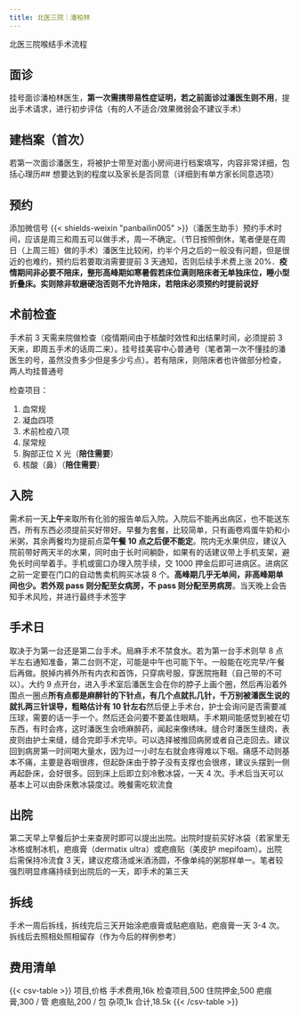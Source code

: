 ```yaml
---
title: 北医三院｜潘柏林
---
```


北医三院喉结手术流程

## 面诊

挂号面诊潘柏林医生，**第一次需携带易性症证明，若之前面诊过潘医生则不用**，提出手术请求，进行初步评估（有的人不适合/效果微弱会不建议手术）

## 建档案（**首次**）

若第一次面诊潘医生，将被护士带至对面小房间进行档案填写，内容非常详细，包括心理历## 想要达到的程度以及家长是否同意（详细到有单方家长同意选项）

## 预约

添加微信号 {{< shields-weixin "panbailin005" >}}（潘医生助手）预约手术时间，应该是周三和周五可以做手术，周一不确定。（节日按照倒休，笔者便是在周日（上周三班）做的手术）潘医生比较闲，约半个月之后的一般没有问题，但是很近的也难约，预约后若要取消需要提前 3 天通知，否则后续手术费上涨 20%．**疫情期间非必要不陪床，整形高峰期如寒暑假若床位满则陪床者无单独床位，睡小型折叠床。实则除非软磨硬泡否则不允许陪床，若陪床必须预约时提前说好**

## 术前检查

手术前 3 天需来院做检查（疫情期间由于核酸时效性和出结果时间，必须提前 3 天来，即周五手术的话周二来）。挂号挂美容中心普通号（笔者第一次不懂挂的潘医生的号，虽然没贵多少但是多少亏点）。若有陪床，则陪床者也许做部分检查，两人均挂普通号

检查项目：

1. 血常规
1. 凝血四项
1. 术前检疫八项
1. 尿常规
1. 胸部正位 X 光（**陪住需要**）
1. 核酸（鼻）（**陪住需要**）

## 入院

需术前一天**上午**来取所有化验的报告单后入院。入院后不能再出病区，也不能送东西，所有东西必须提前买好带好。早餐为套餐，比较简单，只有画卷鸡蛋牛奶和小米粥，其余两餐均为提前点菜**午餐 10 点之后便不能定**。院内无水果供应，建议入院前带好两天半的水果，同时由于长时间躺卧，如果有的话建议带上手机支架，避免长时间举着手。手机或窗口办理入院手续，交 1000 押金后即可进病区。进病区之前一定要在门口的自动售卖机购买冰袋 8 个。**高峰期几乎无单间，非高峰期单间也少。若外观 pass 则分配至女病房，不 pass 则分配至男病房**。当天晚上会告知手术风险，并进行最终手术签字

## 手术日

取决于为第一台还是第二台手术。局麻手术不禁食水。若为第一台手术则早 8 点半左右通知准备，第二台则不定，可能是中午也可能下午。一般能在吃完早/午餐后再做。脱掉内裤外所有内衣和首饰，只穿病号服，穿医院拖鞋（自己带的不可以）。大约 9 点开台，进入手术室后潘医生会在你的脖子上画个圈，然后再沿着外围点一圈点**所有点都是麻醉针的下针点，有几个点就扎几针，千万别被潘医生说的就扎两三针误导，粗略估计有 10 针左右**然后便上手术台，护士会询问是否需要减压球，需要的话一手一个。然后还会问要不要盖住眼睛。手术期间能感觉到被在切东西，有时会疼，这时潘医生会喷麻醉药，闻起来像绣味。缝合时潘医生缝肉，表皮则由护士来缝，缝合完即手术完毕。可以选择被推回病房或者自己走回去。建议回到病房第一时间喝大量水，因为过一小时左右就会疼得难以下咽。痛感不动则基本不痛，主要是吞咽很疼，但起卧床由于脖子没有支撑也会很疼，建议头摆到一侧再起卧床，会好很多。回到床上后即立刻冷敷冰袋，一天 4 次。手术后当天可以基本上可以由卧床敷冰袋度过。晚餐需吃软流食

## 出院

第二天早上早餐后护士来查房时即可以提出出院。出院时提前买好冰袋（若家里无冰格或制冰机，疤痕膏（dermatix ultra）或疤痕贴（美皮护 mepifoam）。出院后需保持冷流食 3 天，建议疙瘩汤或米酒汤圆，不像单纯的粥那样单一。笔者较强烈明显疼痛持续到出院后的一天，即手术的第三天

## 拆线

手术一周后拆线，拆线完后三天开始涂疤痕膏或贴疤痕贴，疤痕膏一天 3-4 次。拆线后去照相处照相留存（作为今后的样例参考）

## 费用清单

{{< csv-table >}}
项目,价格
手术费用,16k
检查项目,500
住院押金,500
疤痕膏,300 / 管
疤痕贴,200 / 包
杂项,1k
合计,18.5k
{{< /csv-table >}}
